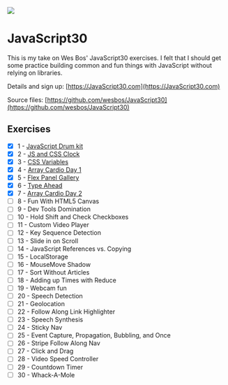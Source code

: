 ![](https://javascript30.com/images/JS3-social-share.png)

# JavaScript30

This is my take on Wes Bos' JavaScript30 exercises. I felt that I should get some practice building common and fun things with JavaScript without relying on libraries.

Details and sign up: [https://JavaScript30.com](https://JavaScript30.com)

Source files: [https://github.com/wesbos/JavaScript30](https://github.com/wesbos/JavaScript30)


## Exercises
- [x] 1 - [JavaScript Drum kit](https://github.com/svillegascreative/JavaScript30/tree/master/01%20-%20JavaScript%20Drum%20Kit)
- [x] 2 - [JS and CSS Clock](https://github.com/svillegascreative/JavaScript30/tree/master/02%20-%20JS%20and%20CSS%20Clock)
- [x] 3 - [CSS Variables](https://github.com/svillegascreative/JavaScript30/tree/master/03%20-%20CSS%20Variables)
- [x] 4 - [Array Cardio Day 1](https://github.com/svillegascreative/JavaScript30/tree/master/04%20-%20Array%20Cardio%20Day%201)
- [x] 5 - [Flex Panel Gallery](https://github.com/svillegascreative/JavaScript30/tree/master/05%20-%20Flex%20Panel%20Gallery)
- [x] 6 - [Type Ahead](https://github.com/svillegascreative/JavaScript30/tree/master/06%20-%20Type%20Ahead)
- [x] 7 - [Array Cardio Day 2](https://github.com/svillegascreative/JavaScript30/tree/master/07%20-%20Array%20Cardio%20Day%202)
- [ ] 8 - Fun With HTML5 Canvas
- [ ] 9 - Dev Tools Domination
- [ ] 10 - Hold Shift and Check Checkboxes
- [ ] 11 - Custom Video Player
- [ ] 12 - Key Sequence Detection
- [ ] 13 - Slide in on Scroll
- [ ] 14 - JavaScript References vs. Copying
- [ ] 15 - LocalStorage
- [ ] 16 - MouseMove Shadow
- [ ] 17 - Sort Without Articles
- [ ] 18 - Adding up Times with Reduce
- [ ] 19 - Webcam fun
- [ ] 20 - Speech Detection
- [ ] 21 - Geolocation
- [ ] 22 - Follow Along Link Highlighter
- [ ] 23 - Speech Synthesis
- [ ] 24 - Sticky Nav
- [ ] 25 - Event Capture, Propagation, Bubbling, and Once
- [ ] 26 - Stripe Follow Along Nav
- [ ] 27 - Click and Drag
- [ ] 28 - Video Speed Controller
- [ ] 29 - Countdown Timer
- [ ] 30 - Whack-A-Mole
